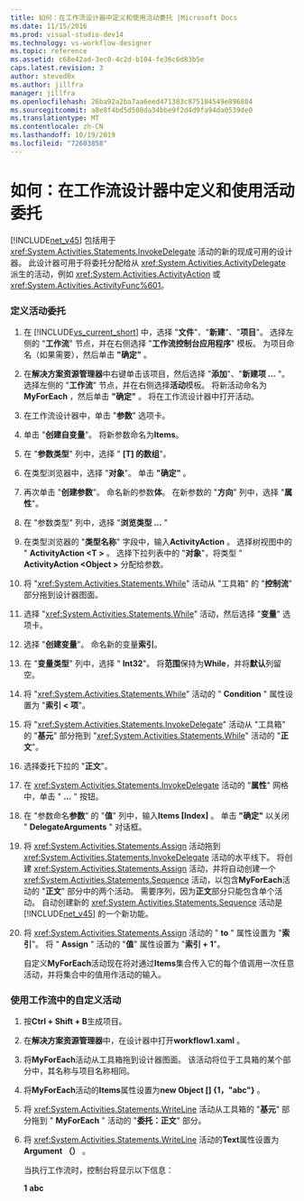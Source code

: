 ```yaml
---
title: 如何：在工作流设计器中定义和使用活动委托 |Microsoft Docs
ms.date: 11/15/2016
ms.prod: visual-studio-dev14
ms.technology: vs-workflow-designer
ms.topic: reference
ms.assetid: c68e42ad-3ec0-4c2d-b104-fe36c6d83b5e
caps.latest.revision: 3
author: steved0x
ms.author: jillfra
manager: jillfra
ms.openlocfilehash: 26ba92a2ba7aa6eed471383c875104549e896804
ms.sourcegitcommit: a8e8f4bd5d508da34bbe9f2d4d9fa94da0539de0
ms.translationtype: MT
ms.contentlocale: zh-CN
ms.lasthandoff: 10/19/2019
ms.locfileid: "72603858"
---
```

# <a name="how-to-define-and-consume-activity-delegates-in-the-workflow-designer"></a>如何：在工作流设计器中定义和使用活动委托
[!INCLUDE[net_v45](../includes/net-v45-md.md)] 包括用于 <xref:System.Activities.Statements.InvokeDelegate> 活动的新的现成可用的设计器。 此设计器可用于将委托分配给从 <xref:System.Activities.ActivityDelegate> 派生的活动，例如 <xref:System.Activities.ActivityAction> 或 <xref:System.Activities.ActivityFunc%601>。

### <a name="define-an-activity-delegate"></a>定义活动委托

1. 在 [!INCLUDE[vs_current_short](../includes/vs-current-short-md.md)] 中，选择 "**文件**"、"**新建**"、"**项目**"。 选择左侧的 "**工作流**" 节点，并在右侧选择 "**工作流控制台应用程序**" 模板。 为项目命名（如果需要），然后单击 **"确定"** 。

2. 在**解决方案资源管理器**中右键单击该项目，然后选择 "**添加**"、"**新建项 ...** "。 选择左侧的 "**工作流**" 节点，并在右侧选择**活动**模板。 将新活动命名为**MyForEach** ，然后单击 **"确定"** 。 将在工作流设计器中打开活动。

3. 在工作流设计器中，单击 "**参数**" 选项卡。

4. 单击 "**创建自变量**"。 将新参数命名为**Items**。

5. 在 "**参数类型**" 列中，选择 " **[T] 的数组**"。

6. 在类型浏览器中，选择 "**对象**"。 单击 **"确定"** 。

7. 再次单击 "**创建参数**"。 命名新的参数**体**。 在新参数的 "**方向**" 列中，选择 "**属性**"。

8. 在 "参数类型" 列中，选择 "**浏览类型 ...** "

9. 在类型浏览器的 "**类型名称**" 字段中，输入**ActivityAction** 。 选择树视图中的 " **ActivityAction \<T >** 。 选择下拉列表中的 "**对象**"，将类型 " **ActivityAction \<Object >** 分配给参数。

10. 将 "<xref:System.Activities.Statements.While>" 活动从 "工具箱" 的 "**控制流**" 部分拖到设计器图面。

11. 选择 "<xref:System.Activities.Statements.While>" 活动，然后选择 "**变量**" 选项卡。

12. 选择 "**创建变量**"。 命名新的变量**索引**。

13. 在 "**变量类型**" 列中，选择 " **Int32**"。 将**范围**保持为**While**，并将**默认**列留空。

14. 将 "<xref:System.Activities.Statements.While>" 活动的 " **Condition** " 属性设置为 "**索引 < 项**"。

15. 将 "<xref:System.Activities.Statements.InvokeDelegate>" 活动从 "工具箱" 的 "**基元**" 部分拖到 "<xref:System.Activities.Statements.While>" 活动的 "**正文**"。

16. 选择委托下拉的 "**正文**"。

17. 在 <xref:System.Activities.Statements.InvokeDelegate> 活动的 "**属性**" 网格中，单击 " **...** " 按钮。

18. 在 "参数命名**参数**" 的 "**值**" 列中，输入**Items [Index]** 。 单击 **"确定"** 以关闭 " **DelegateArguments** " 对话框。

19. 将 <xref:System.Activities.Statements.Assign> 活动拖到 <xref:System.Activities.Statements.InvokeDelegate> 活动的水平线下。 将创建 <xref:System.Activities.Statements.Assign> 活动，并将自动创建一个 <xref:System.Activities.Statements.Sequence> 活动，以包含**MyForEach**活动的 "**正文**" 部分中的两个活动。 需要序列，因为**正文**部分只能包含单个活动。 自动创建新的 <xref:System.Activities.Statements.Sequence> 活动是 [!INCLUDE[net_v45](../includes/net-v45-md.md)] 的一个新功能。

20. 将 <xref:System.Activities.Statements.Assign> 活动的 " **to** " 属性设置为 "**索引**"。 将 " **Assign** " 活动的 "**值**" 属性设置为 "**索引 + 1**"。

    自定义**MyForEach**活动现在将对通过**Items**集合传入它的每个值调用一次任意活动，并将集合中的值用作活动的输入。

### <a name="use-the-custom-activity-in-a-workflow"></a>使用工作流中的自定义活动

1. 按**Ctrl + Shift + B**生成项目。

2. 在**解决方案资源管理器**中，在设计器中打开**workflow1.xaml** 。

3. 将**MyForEach**活动从工具箱拖到设计器图面。 该活动将位于工具箱的某个部分中，其名称与项目名称相同。

4. 将**MyForEach**活动的**Items**属性设置为**new Object [] {1，"abc"}** 。

5. 将 <xref:System.Activities.Statements.WriteLine> 活动从工具箱的 "**基元**" 部分拖到 " **MyForEach** " 活动的 "**委托：正文**" 部分。

6. 将 <xref:System.Activities.Statements.WriteLine> 活动的**Text**属性设置为**Argument （）** 。

   当执行工作流时，控制台将显示以下信息：

   **1** 
   **abc**